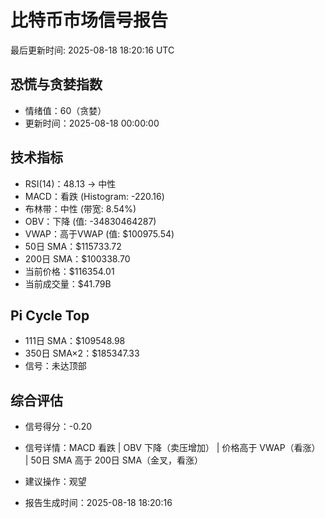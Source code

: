 # 比特币市场信号报告

最后更新时间: 2025-08-18 18:20:16 UTC

## 恐慌与贪婪指数
- 情绪值：60（贪婪）
- 更新时间：2025-08-18 00:00:00

## 技术指标
- RSI(14)：48.13 → 中性
- MACD：看跌 (Histogram: -220.16)
- 布林带：中性 (带宽: 8.54%)
- OBV：下降 (值: -34830464287)
- VWAP：高于VWAP (值: $100975.54)
- 50日 SMA：$115733.72
- 200日 SMA：$100338.70
- 当前价格：$116354.01
- 当前成交量：$41.79B

## Pi Cycle Top
- 111日 SMA：$109548.98
- 350日 SMA×2：$185347.33
- 信号：未达顶部

## 综合评估
- 信号得分：-0.20
- 信号详情：MACD 看跌 | OBV 下降（卖压增加） | 价格高于 VWAP（看涨） | 50日 SMA 高于 200日 SMA（金叉，看涨）
- 建议操作：观望

- 报告生成时间：2025-08-18 18:20:16
